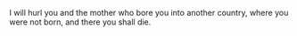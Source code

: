 I will hurl you and the mother who bore you into another country, where you were not born, and there you shall die.
